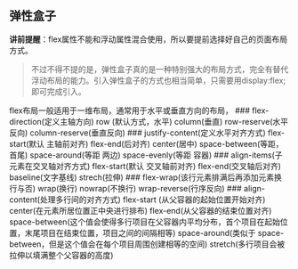 ## 弹性盒子
**讲前提醒**：flex属性不能和浮动属性混合使用，所以要提前选择好自己的页面布局方式。
>不过不得不提的是，弹性盒子真的是一种特别强大的布局方式，完全有替代浮动布局的能力。引入弹性盒子的方式也相当简单，只需要用display:flex;即可完成引入。
<p>flex布局一般适用于一维布局，通常用于水平或垂直方向的布局，
### flex-direction(定义主轴方向)
row (默认方式，水平)
column(垂直)
row-reserve(水平反向)
column-reserve(垂直反向)
### justify-content(定义水平对齐方式)
flex-start(默认 主轴前对齐)
flex-end(后对齐)
center(居中)
space-between(等距，首尾)
space-around(等距 两边)
space-evenly(等距 容器)
### align-items(子元素在交叉轴对齐方式)
flex-start(默认 交叉轴前对齐)
flex-end(交叉轴后对齐)
baseline(文字基线)
strech(拉伸)
### flex-wrap(该行元素排满后再添加元素换行与否)
wrap(换行)
nowrap(不换行)
wrap-reverse(行序反向)
### align-content(处理多行间的对齐方式)
flex-start (从父容器的起始位置开始对齐)
center(在元素所居位置正中央进行排布)
flex-end(从父容器的结束位置对齐)
space-between(这个值会使得多行项目在父容器内平均分布，首个项目在起始位置，末尾项目在结束位置，项目之间的间隔相等)
space-around(类似于 space-between，但是这个值会在每个项目周围创建相等的空间)
stretch(多行项目会被拉伸以填满整个父容器的高度)
<!--stackedit_data:
eyJoaXN0b3J5IjpbNzcyOTM5OTkwLC0xOTUwODIxMTg0XX0=
-->